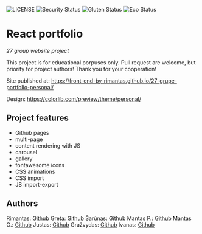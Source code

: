 ![LICENSE](https://img.shields.io/badge/license-MIT-blue.svg?style=flat-square)
![Security Status](https://img.shields.io/security-headers?label=Security&url=https%3A%2F%2Fgithub.com&style=flat-square)
![Gluten Status](https://img.shields.io/badge/Gluten-Free-green.svg)
![Eco Status](https://img.shields.io/badge/ECO-Friendly-green.svg)

# React portfolio

_27 group website project_

This project is for educational porpuses only. Pull request are welcome, but priority for project authors! Thank you for your cooperation!

Site published at: https://front-end-by-rimantas.github.io/27-grupe-portfolio-personal/

Design: https://colorlib.com/preview/theme/personal/

## Project features

- Github pages
- multi-page
- content rendering with JS
- carousel
- gallery
- fontawesome icons
- CSS animations
- CSS import
- JS import-export

## Authors

Rimantas: [Github](https://github.com/belauzas)
Greta: [Github](https://github.com/gretane)
Šarūnas: [Github](https://github.com/Sarunaskaz)
Mantas P.: [Github](https://github.com/mantodinas)
Mantas G.: [Github](https://github.com/Mantachkis)
Justas: [Github](https://github.com/Justas26)
Gražvydas: [Github](https://github.com/Grazvydas-M)
Ivanas: [Github](https://github.com/junusi)
